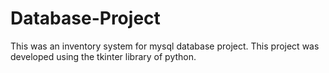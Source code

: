 # Database-Project
This was an inventory system for mysql database project. This project was developed using the tkinter library of python. 
